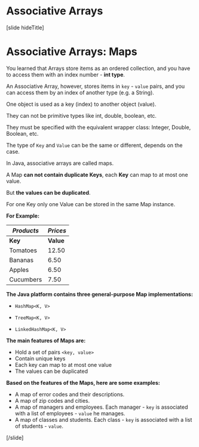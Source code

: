 # Associative Arrays

[slide hideTitle]
# Associative Arrays: Maps

You learned that Arrays store items as an ordered collection, and you have to access them with an index number - **int type**.

An Associative Array, however, stores items in `key` - `value` pairs, and you can access them by an index of another type (e.g. a String).

One object is used as a key (index) to another object (value). 

They can not be primitive types like int, double, boolean, etc.

They must be specified with the equivalent wrapper class: Integer, Double, Boolean, etc.

The type of `Key` and `Value` can be the same or different, depends on the case.

In Java, associative arrays are called maps. 

A Map **can not contain duplicate Keys**, each **Key** can map to at most one value.

But **the values can be duplicated**. 

For one Key only one Value can be stored in the same Map instance.

**For Example:**

| *Products* | *Prices* |
| --- | --- |
| **Key** | **Value** |
| Tomatoes | 12.50 |
| Bananas | 6.50 |
| Apples| 6.50 |
| Cucumbers | 7.50 |

**The Java platform contains three general-purpose Map implementations:**

- `HashMap<K, V>`

- `TreeMap<K, V>`

- `LinkedHashMap<K, V>`

**The main features of Maps are:**
- Hold a set of pairs `<key, value>`
- Contain unique keys
- Each key can map to at most one value
- The values can be duplicated

**Based on the features of the Maps, here are some examples:**
- A map of error codes and their descriptions.
- A map of zip codes and cities.
- A map of managers and employees. Each manager - `key` is associated with a list of employees - `value` he manages.
- A map of classes and students. Each class - `key` is associated with a list of students - `value`.

 

[/slide]